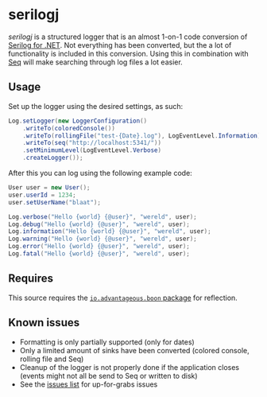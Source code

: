 # serilogj

_serilogj_ is a structured logger that is an almost 1-on-1 code conversion of [Serilog for .NET](https://serilog.net). Not everything has been converted, but the a lot of functionality is included in this conversion. Using this in combination with [Seq](https://getseq.net) will make searching through log files a lot easier.

## Usage

Set up the logger using the desired settings, as such:

```java
Log.setLogger(new LoggerConfiguration()
	.writeTo(coloredConsole())
	.writeTo(rollingFile("test-{Date}.log"), LogEventLevel.Information)
	.writeTo(seq("http://localhost:5341/"))
	.setMinimumLevel(LogEventLevel.Verbose)
	.createLogger());
```

After this you can log using the following example code:

```java
User user = new User();
user.userId = 1234;
user.setUserName("blaat");

Log.verbose("Hello {world} {@user}", "wereld", user);
Log.debug("Hello {world} {@user}", "wereld", user);
Log.information("Hello {world} {@user}", "wereld", user);
Log.warning("Hello {world} {@user}", "wereld", user);
Log.error("Hello {world} {@user}", "wereld", user);
Log.fatal("Hello {world} {@user}", "wereld", user);
```

## Requires

This source requires the [`io.advantageous.boon` package](https://mvnrepository.com/artifact/io.advantageous.boon) for reflection.

## Known issues

* Formatting is only partially supported (only for dates)
* Only a limited amount of sinks have been converted (colored console, rolling file and Seq)
* Cleanup of the logger is not properly done if the application closes (events might not all be send to Seq or written to disk)
* See the [issues list](https://github.com/80dB/serilogj/issues) for up-for-grabs issues
 

